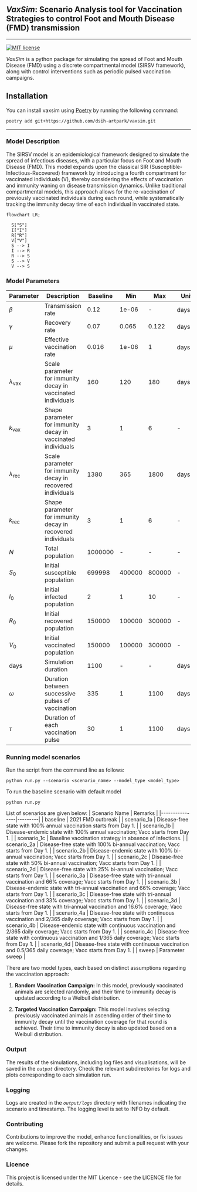 ## *VaxSim*: Scenario Analysis tool for Vaccination Strategies to control Foot and Mouth Disease (FMD) transmission

---------------------------------------------------------------

[![MIT license](https://img.shields.io/badge/License-MIT-blue.svg)](https://github.com/dsih-artpark/vaxsim/blob/production/LICENSE)

*VaxSim* is a python package for simulating the spread of Foot and Mouth Disease (FMD) using a discrete compartmental model (SIRSV framework), along with control interventions such as periodic pulsed vaccination campaigns.

Installation
-------------
You can install vaxsim using [Poetry](https://python-poetry.org/) by running the following command:

```bash
poetry add git+https://github.com/dsih-artpark/vaxsim.git
```
-------------
### Model Description
The SIRSV model is an epidemiological framework designed to simulate the spread of infectious diseases, with a particular focus on Foot and Mouth Disease (FMD). This model expands upon the classical SIR (Susceptible-Infectious-Recovered) framework by introducing a fourth compartment for vaccinated individuals (V), thereby considering the effects of vaccination and immunity waning on disease transmission dynamics. Unlike traditional compartmental models, this approach allows for the re-vaccination of previously vaccinated individuals during each round, while systematically tracking the immunity decay time of each individual in vaccinated state.

```mermaid
flowchart LR;

  S["S"]
  I["I"]
  R["R"]
  V["V"]
  S --> I
  I --> R
  R --> S
  S --> V
  V --> S

```


### Model Parameters

| **Parameter** | **Description**                                                      | **Baseline** | **Min**  | **Max**  | **Unit**         | **Source**                        |
|---------------|----------------------------------------------------------------------|--------------|----------|----------|------------------|-----------------------------------|
| $\beta$       | Transmission rate                                                   | 0.12         | 1e-06    | -        | days<sup>-1</sup>| model fit                        |
| $\gamma$      | Recovery rate                                                       | 0.07         | 0.065    | 0.122    | days<sup>-1</sup>| [Yadav et al. (2019)](https://doi.org/10.3389/fvets.2019.00263) |
| $\mu$         | Effective vaccination rate                                          | 0.016        | 1e-06    | 1   | days<sup>-1</sup>| model fit                        |
| $\lambda_{\text{vax}}$ | Scale parameter for immunity decay in vaccinated individuals | 160          | 120      | 180      | days             | [Singh et al. (2019)](https://doi.org/10.3390/vaccines7030090)  |
| $k_{\text{vax}}$ | Shape parameter for immunity decay in vaccinated individuals      | 3            | 1        | 6        | -                | model fit                        |
| $\lambda_{\text{rec}}$ | Scale parameter for immunity decay in recovered individuals  | 1380         | 365      | 1800     | days             | [Pomeroy et al. (2015)](https://doi.org/10.1371/journal.pone.0136642) |
| $k_{\text{rec}}$ | Shape parameter for immunity decay in recovered individuals       | 3            | 1        | 6        | -                | model fit                        |
| $N$           | Total population                                                    | 1000000      | -        | -        | -                | -                                 |
| $S_0$         | Initial susceptible population                                       | 699998       | 400000   | 800000   | -                | model fit                        |
| $I_0$         | Initial infected population                                         | 2            | 1        | 10       | -                | model fit                        |
| $R_0$         | Initial recovered population                                         | 150000       | 100000   | 300000   | -                | model fit                        |
| $V_0$         | Initial vaccinated population                                        | 150000       | 100000   | 300000   | -                | model fit                        |
| days          | Simulation duration                                                 | 1100         | -        | -        | days             | -                                 |
| $\omega$      | Duration between successive pulses of vaccination                    | 335          | 1        | 1100     | days             | vaccination schedule datasets (GoK)     |
| $\tau$        | Duration of each vaccination pulse                                   | 30           | 1        | 1100     | days             | vaccination progress datasets (GoK)     |


### Running model scenarios

Run the script from the command line as follows:

```python3
python run.py --scenario <scenario_name> --model_type <model_type>
```

To run the baseline scenario with default model

```python3
python run.py
```

List of scenarios are given below:
| Scenario Name | Remarks |
|----------------|---------|
| baseline       | 2021 FMD outbreak |
| scenario_1a    | Disease-free state with 100% annual vaccination starts from Day 1. |
| scenario_1b    | Disease-endemic state with 100% annual vaccination; Vacc starts from Day 1. |
| scenario_1c    | Baseline vaccination strategy in absence of infections. |
| scenario_2a    | Disease-free state with 100% bi-annual vaccination; Vacc starts from Day 1. |
| scenario_2b    | Disease-endemic state with 100% bi-annual vaccination; Vacc starts from Day 1. |
| scenario_2c    | Disease-free state with 50% bi-annual vaccination; Vacc starts from Day 1. |
| scenario_2d    | Disease-free state with 25% bi-annual vaccination; Vacc starts from Day 1. |
| scenario_3a    | Disease-free state with tri-annual vaccination and 66% coverage; Vacc starts from Day 1. |
| scenario_3b    | Disease-endemic state with tri-annual vaccination and 66% coverage; Vacc starts from Day 1. |
| scenario_3c    | Disease-free state with tri-annual vaccination and 33% coverage; Vacc starts from Day 1. |
| scenario_3d    | Disease-free state with tri-annual vaccination and 16.6% coverage; Vacc starts from Day 1. |
| scenario_4a    | Disease-free state with continuous vaccination and 2/365 daily coverage; Vacc starts from Day 1. |
| scenario_4b    | Disease-endemic state with continuous vaccination and 2/365 daily coverage; Vacc starts from Day 1. |
| scenario_4c    | Disease-free state with continuous vaccination and 1/365 daily coverage; Vacc starts from Day 1. |
| scenario_4d    | Disease-free state with continuous vaccination and 0.5/365 daily coverage; Vacc starts from Day 1. |
| sweep          | Parameter sweep |

There are two model types, each based on distinct assumptions regarding the vaccination approach:

1. **Random Vaccination Campaign:** In this model, previously vaccinated animals are selected randomly, and their time to immunity decay is updated according to a Weibull distribution.

2. **Targeted Vaccination Campaign:** This model involves selecting previously vaccinated animals in ascending order of their time to immunity decay until the vaccination coverage for that round is achieved. Their time to immunity decay is also updated based on a Weibull distribution.

### Output
The results of the simulations, including log files and visualisations, will be saved in the *`output`*  directory. Check the relevant subdirectories for logs and plots corresponding to each simulation run.

### Logging
Logs are created in the *`output/logs`* directory with filenames indicating the scenario and timestamp. The logging level is set to INFO by default.

### Contributing
Contributions to improve the model, enhance functionalities, or fix issues are welcome. Please fork the repository and submit a pull request with your changes.

### Licence
This project is licensed under the MIT Licence - see the LICENCE file for details.
